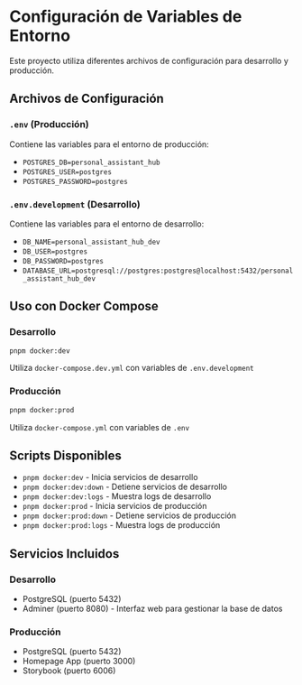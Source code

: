 # Configuración de Variables de Entorno

Este proyecto utiliza diferentes archivos de configuración para desarrollo y producción.

## Archivos de Configuración

### `.env` (Producción)

Contiene las variables para el entorno de producción:

- `POSTGRES_DB=personal_assistant_hub`
- `POSTGRES_USER=postgres`
- `POSTGRES_PASSWORD=postgres`

### `.env.development` (Desarrollo)

Contiene las variables para el entorno de desarrollo:

- `DB_NAME=personal_assistant_hub_dev`
- `DB_USER=postgres`
- `DB_PASSWORD=postgres`
- `DATABASE_URL=postgresql://postgres:postgres@localhost:5432/personal_assistant_hub_dev`

## Uso con Docker Compose

### Desarrollo

```bash
pnpm docker:dev
```

Utiliza `docker-compose.dev.yml` con variables de `.env.development`

### Producción

```bash
pnpm docker:prod
```

Utiliza `docker-compose.yml` con variables de `.env`

## Scripts Disponibles

- `pnpm docker:dev` - Inicia servicios de desarrollo
- `pnpm docker:dev:down` - Detiene servicios de desarrollo
- `pnpm docker:dev:logs` - Muestra logs de desarrollo
- `pnpm docker:prod` - Inicia servicios de producción
- `pnpm docker:prod:down` - Detiene servicios de producción
- `pnpm docker:prod:logs` - Muestra logs de producción

## Servicios Incluidos

### Desarrollo

- PostgreSQL (puerto 5432)
- Adminer (puerto 8080) - Interfaz web para gestionar la base de datos

### Producción

- PostgreSQL (puerto 5432)
- Homepage App (puerto 3000)
- Storybook (puerto 6006)
